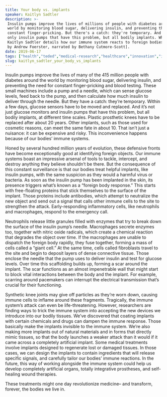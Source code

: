 ```yaml
---
title: Your body vs. implants
speaker: Kaitlyn Sadtler
description: >-
 Insulin pumps improve the lives of millions of people with diabetes around the
 world by monitoring blood sugar, delivering insulin, and preventing the need for
 constant finger-pricking. But there's a catch: they're temporary. And it's not
 only insulin pumps that have this problem, but all bodily implants. Why is that?
 Kaitlyn Sadtler details how our immune system reacts to foreign bodies. [Directed
 by Andrew Foerster, narrated by Bethany Cutmore-Scott].
date: 2019-06-17
tags: ["health","teded","medical-research","healthcare","innovation","illness","technology","animation","health-care","human-body","medicine","invention","public-health","physiology"]
slug: kaitlyn_sadtler_your_body_vs_implants
---
```


Insulin pumps improve the lives of many of the 415 million people with diabetes around
the world by monitoring blood sugar, delivering insulin, and preventing the need for
constant finger-pricking and blood testing. These small machines include a pump and a
needle, which can sense glucose levels, feed back to the pump, and then calculate how much
insulin to deliver through the needle. But they have a catch: they’re temporary. Within a
few days, glucose sensors have to be moved and replaced. And it’s not just glucose
monitors and insulin pumps that have this problem, but all bodily implants, at different
time scales. Plastic prosthetic knees have to be replaced after about 20 years. Other
implants, such as those used for cosmetic reasons, can meet the same fate in about 10.
That isn’t just a nuisance: it can be expensive and risky. This inconvenience happens
because of our bodies’ immune systems.

Honed by several hundred million years of evolution, these defensive fronts have become
exceptionally good at identifying foreign objects. Our immune systems boast an impressive
arsenal of tools to tackle, intercept, and destroy anything they believe shouldn’t be
there. But the consequence of this constant surveillance is that our bodies treat helpful
 implants, like insulin pumps, with the same suspicion as they would a harmful virus or
bacteria. As soon as the insulin pump has been implanted in the skin, its presence
triggers what’s known as a “foreign body response.” This starts with free-floating
proteins that stick themselves to the surface of the implant. Those proteins include
antibodies, which attempt to neutralize the new object and send out a signal that calls
other immune cells to the site to strengthen the attack. Early-responding inflammatory
cells, like neutrophils and macrophages, respond to the emergency call.

Neutrophils release little granules filled with enzymes that try to break down the surface
 of the insulin pump’s needle. Macrophages secrete enzymes too, together with nitric oxide
radicals, which create a chemical reaction that degrades the object over time. If the
macrophages are unable to dispatch the foreign body rapidly, they fuse together, forming
a mass of cells called a “giant cell.” At the same time, cells called fibroblasts travel
to the site and begin to deposit layers of dense connective tissue. Those enclose the
needle that the pump uses to deliver insulin and test for glucose levels. Over time this
scaffolding builds up, forming a scar around the implant. The scar functions as an almost 
impenetrable wall that might start to block vital interactions between the body and the
implant. For example, scarring around pacemakers can interrupt the electrical transmission
that’s crucial for their functioning.

Synthetic knee joints may give off particles as they’re worn down, causing immune cells
to inflame around these fragments. Tragically, the immune system’s attack can even be
life-threatening. However, researchers are finding ways to trick the immune system into
accepting the new devices we introduce into our bodily tissues. We’ve discovered that
coating implants with certain chemicals and drugs can dampen the immune response. Those
basically make the implants invisible to the immune system. We’re also making more
implants out of natural materials and in forms that directly mimic tissues, so that the
body launches a weaker attack than it would if it came across a completely artificial
implant. Some medical treatments involve implants designed to regenerate lost or damaged
tissues. In those cases, we can design the implants to contain ingredients that will
release specific signals, and carefully tailor our bodies’ immune reactions. In the future,
this way of working alongside the immune system could help us develop completely 
artificial organs, totally integrative prostheses, and self-healing wound
therapies.

These treatments might one day revolutionize medicine– and transform, forever, the
bodies we live in.

<!--
ad_duration=0
event="TED-Ed"
external_start_time=0
intro_duration=0
is_subtitle_required="False"
is_talk_featured="False"
language="en"
language_swap="False"
native_language="en"
number_of_related_talks=6
number_of_speakers=1
number_of_subtitled_videos=0
number_of_tags=14
number_of_talk_download_languages=20
number_of_talk_more_resources=0
number_of_talk_recommendations=0
number_of_talks_take_actions=0
post_ad_duration=0
published_timestamp="2019-06-17 21:10:23"
recording_date="2019-06-17"
speaker_is_published=0
speaker_name="Kaitlyn Sadtler"
talk_name="Your body vs. implants"
talks_tags=["health","teded","medical-research","healthcare","innovation","illness","technology","animation","health-care","human-body","medicine","invention","public-health","physiology"]
url_photo_talk="https://s3.amazonaws.com/talkstar-photos/uploads/1e902ba1-6c2e-4a62-907f-b7a7d7905158/medicalimplants_textless.jpg"
url_webpage="https://www.ted.com/talks/kaitlyn_sadtler_your_body_vs_implants"
video_type_name="TED-Ed Original"
-->